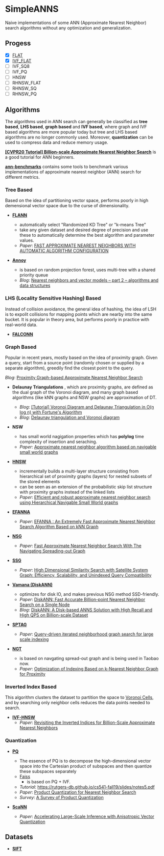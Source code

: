 # SimpleANNS

Naive implementations of some ANN (Approximate Nearest Neighbor) search algorithms without any optimization and generalization.

## Progess 
- [x] [FLAT](https://github.com/hhy3/SimpleANNS/blob/master/src/FlatIndex.hpp)
- [x] [IVF_FLAT](https://github.com/hhy3/SimpleANNS/blob/master/src/IVFFlatIndex.hpp)
- [ ] IVF_SQ8
- [ ] IVF_PQ
- [ ] HNSW
- [ ] RHNSW_FLAT
- [ ] RHNSW_SQ
- [ ] RHNSW_PQ

## Algorithms

The algorithms used in ANN search can generally be classified as **tree based**, **LHS based**, **graph based** and **IVF based**, where graph and IVF based algorithms are more popular today but tree and LHS based algorithms are no longer commonly used. Moreover, **quantization** can be used to compress data and reduce memory usage.

**[[CVPR20 Tutorial] Billion-scale Approximate Nearest Neighbor Search](https://www.youtube.com/watch?v=SKrHs03i08Q)** is a good tutorial for ANN beginners.

**[ann-benchmarks](https://github.com/erikbern/ann-benchmarks/)** contains some tools to benchmark various implementations of approximate nearest neighbor (ANN) search for different metrics.
### Tree Based
Based on the idea of partitioning vector space, performs poorly in high demensional vector space due to the curse of dimensionality.

- **[FLANN](https://github.com/flann-lib/flann)**
  - automatically select "Randomized KD Tree" or "k-means Tree"
  - take any given dataset and desired degree of precision and use these to automatically determine the best algorithm and parameter values.
  - *Paper*: [FAST APPROXIMATE NEAREST NEIGHBORS WITH AUTOMATIC ALGORITHM CONFIGURATION](https://lear.inrialpes.fr/~douze/enseignement/2014-2015/presentation_papers/muja_flann.pdf) 

- **[Annoy](https://github.com/spotify/annoy)**
  - is based on random projection forest, uses multi-tree with a shared priority queue
  - *Blog*: [Nearest neighbors and vector models – part 2 – algorithms and data structures](https://erikbern.com/2015/10/01/nearest-neighbors-and-vector-models-part-2-how-to-search-in-high-dimensional-spaces.html)

### LHS (Locality Sensitive Hashing) Based
Instead of collision avoidance, the general idea of hashing, the idea of LSH is to expolit collisions for mapping points which are nearby into the same bucket.
It is popular in theory area, but performs poorly in practice with real-world data.

- **[FALCONN](https://github.com/FALCONN-LIB/FALCONN)**


### Graph Based

Popular in recent years, mostly based on the idea of proximity graph. Given a query, start from a source point (randomly chosen or supplied by a separate algorithm), greedily find the closest point to the query.

*Blog*: [Proximity Graph-based Approximate Nearest Neighbor Search](https://zilliz.com/learn/pg-based-anns)

- **Delaunay Triangulations** , which are proximity graphs, are defined as the dual graph of the Voronoi diagram, and many graph based algorithms (like kNN graphs and NSW graphs) are approximation of DT.
  - *Blog*: [[Tutorial] Voronoi Diagram and Delaunay Triangulation in O(n log n) with Fortune's Algorithm](https://codeforces.com/blog/entry/85638)
  - *Blog*: [Delaunay triangulation and Voronoi diagram](https://cp-algorithms.com/geometry/delaunay.html)

- **NSW**
  - has small world nagigation properties which has **polylog** time complexity of insertion and seraching.
  - *Paper*: [Approximate nearest neighbor algorithm based on navigable small world graphs](https://publications.hse.ru/pubs/share/folder/x5p6h7thif/128296059.pdf)

- **[HNSW](https://github.com/nmslib/hnswlib)**
  - incrementally builds a multi-layer structure consisting from hierarchical set of proximity graphs (layers) for nested subsets of the stored elements
  - can be seen as an extension of the probabilistic skip list structure with proximity graphs instead of the linked lists
  - *Paper*: [Efficient and robust approximate nearest neighbor search using Hierarchical Navigable Small World graphs](https://arxiv.org/ftp/arxiv/papers/1603/1603.09320.pdf)

- **[EFANNA](https://github.com/ZJULearning/efanna)**
  - *Paper*: [EFANNA : An Extremely Fast Approximate Nearest Neighbor Search Algorithm Based on kNN Graph](https://arxiv.org/pdf/1609.07228.pdf)

- **[NSG](https://github.com/ZJULearning/nsg)**
  - *Paper*: [Fast Approximate Nearest Neighbor Search With The Navigating Spreading-out Graph](https://arxiv.org/pdf/1707.00143.pdf)

- **[SSG](https://github.com/ZJULearning/SSG)**
  - *Paper*: [High Dimensional Similarity Search with Satellite System Graph: Efficiency, Scalability, and Unindexed Query Compatibility](https://arxiv.org/pdf/1907.06146.pdf)

- **[Vamana (DiskANN)](https://github.com/microsoft/DiskANN)**
  - optimizes for disk IO, and makes previous NSG method SSD-friendly.
  - *Paper*: [DiskANN: Fast Accurate Billion-point Nearest Neighbor Search on a Single Node](https://suhasjs.github.io/files/diskann_neurips19.pdf)
  - *Blog*: [DiskANN: A Disk-based ANNS Solution with High Recall and High QPS on Billion-scale Dataset](https://zilliz.com/blog/diskann-a-disk-based-anns-solution-with-high-recall-and-high-qps-on-billion-scale-dataset)

- **[SPTAG](https://github.com/microsoft/SPTAG)**
  - *Paper*: [Query-driven iterated neighborhood graph search for large scale indexing](https://jingdongwang2017.github.io/Pubs/ACMMM12-GraphSearch.pdf)

- **[NGT](https://github.com/yahoojapan/NGT)**
  - is based on navgating spread-out graph and is being used in Taobao now.
  - *Paper*: [Optimization of Indexing Based on k-Nearest Neighbor Graph for Proximity](https://arxiv.org/pdf/1810.07355.pdf)

### Inverted Index Based
This algorithm clusters the dataset to partition the space to [Voronoi Cells](https://oi-wiki.org/geometry/triangulation/#voronoi), and by searching only neighbor cells reduces the data points needed to search.

- **[IVF-HNSW](https://github.com/dbaranchuk/ivf-hnsw)**
  - *Paper*: [Revisiting the Inverted Indices for Billion-Scale Approximate Nearest Neighbors](https://openaccess.thecvf.com/content_ECCV_2018/papers/Dmitry_Baranchuk_Revisiting_the_Inverted_ECCV_2018_paper.pdf)


### Quantization
- **[PQ](https://github.com/matsui528/nanopq/blob/main/nanopq/pq.py)**
  - The essence of PQ is to decompose the high-dimensional vector space into the Cartesian product of subspaces and then quantize these subspaces separately
  - [Faiss](https://github.com/facebookresearch/faiss)
    - is based on PQ + IVF.
  - *Tutorial*: https://rutgers-db.github.io/cs541-fall19/slides/notes5.pdf
  - *Paper*: [Product Quantization for Nearest Neighbor Search](https://hal.inria.fr/inria-00514462v2/document)
  - *Survey*: [A Survey of Product Quantization](https://www.jstage.jst.go.jp/article/mta/6/1/6_2/_pdf)

- **[ScaNN](https://github.com/google-research/google-research/tree/master/scann)**
  - *Paper*: [Accelerating Large-Scale Inference with Anisotropic Vector Quantization](http://proceedings.mlr.press/v119/guo20h/guo20h.pdf)

## Datasets

- **[SIFT](http://corpus-texmex.irisa.fr/)**
